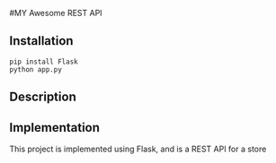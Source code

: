 #MY Awesome REST API

## Installation

```
pip install Flask
python app.py
```

## Description


## Implementation

This project is implemented using Flask, and is a REST API for a store
